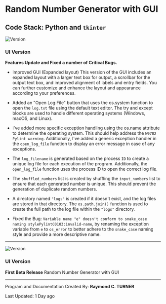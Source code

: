 # Random Number Generator with GUI

## Code Stack: Python and `tkinter`

![Version](https://img.shields.io/badge/version-1.0.0.beta.1-blue)
### UI Version

**Features Update and Fixed a number of Critical Bugs.**

* Improved GUI (Expanded layout)
  This version of the GUI includes an expanded layout with a larger text box for output, a scrollbar for the output text box, and improved alignment of labels and entry fields. You can further customize and enhance the layout and appearance according to your preferences.
  
* Added an "Open Log File" button that uses the os.system function to open the `log.txt` file using the default text editor. The try and except blocks are used to handle different operating systems (Windows, macOS, and Linux).

* I've added more specific exception handling using the os.name attribute to determine the operating system. This should help address the `W0702 Pylint warning`. Additionally, I've added a generic exception handler in the `open_log_file` function to display an error message in case of any exceptions.

* The `log_filename` is generated based on the process `ID` to create a unique log file for each execution of the program. Additionally, the `open_log_file` function uses the process ID to open the correct log file.
  
* The `shuffled_numbers` list is created by shuffling the `input_numbers` list to ensure that each generated number is unique. This should prevent the generation of duplicate random numbers.

* A directory named `"logs"` is created if it doesn't exist, and the log files are stored in that directory. The `os.path.join()` function is used to create the full path to the log file within the `"logs"` directory.

* Fixed the Bug: `Variable name "e" doesn't conform to snake_case naming stylePylintC0103:invalid-name`, by renaming the exception variable from `e` to `os_error` to better adhere to the `snake_case` naming style and provide a more descriptive name.

---

![Version](https://img.shields.io/badge/version-0.1.0.beta-blue)
### UI Version
**First Beta Release**
Random Number Generator with GUI

---

Program and Documentation Created By: **Raymond C. TURNER**

Last Updated: 1 Day ago
